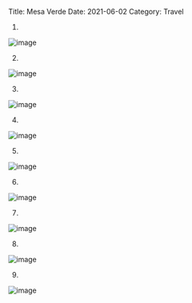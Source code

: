 Title: Mesa Verde
Date: 2021-06-02
Category: Travel

1.  
![image](https://api.pcloud.com/getpubthumb?code=XZK9YMXZlJIKScdx6LVXfk3PJ3LKHkDUv0vy&linkpassword=undefined&size=600x600&crop=0&type=autok)

2.  
![image](https://api.pcloud.com/getpubthumb?code=XZE9YMXZ5W9xeBCqhOjuxHnyX5ABH08gpjdV&linkpassword=undefined&size=600x600&crop=0&type=autok)

3.  
![image](https://api.pcloud.com/getpubthumb?code=XZi9YMXZyyIK0sBouLF6vF1nCj6mMJsnCAa7&linkpassword=undefined&size=600x600&crop=0&type=autok)


4.  
![image](https://api.pcloud.com/getpubthumb?code=XZo9YMXZ7cNqjDqshG7aEmhfdwJUL7Jq0Xnk&linkpassword=undefined&size=600x600&crop=0&type=autok)

5.  
![image](https://api.pcloud.com/getpubthumb?code=XZPMYMXZyO5eRKOEnEkRXtTiRWCuJmFXVyFX&linkpassword=undefined&size=600x600&crop=0&type=autok)

6.  
![image](https://api.pcloud.com/getpubthumb?code=XZlMYMXZ4TV7eBaabHmQm3WOFbl5Vfsk91xV&linkpassword=undefined&size=600x600&crop=0&type=autok)

7.  
![image](https://api.pcloud.com/getpubthumb?code=XZEMYMXZ14qeLIL5wNS80N2F9DIITQ8AWRj7&linkpassword=undefined&size=600x600&crop=0&type=autok)

8.  
![image](https://api.pcloud.com/getpubthumb?code=XZVTYMXZs5CSPDfdnYmyPmiRbLRMlkzDzDRX&linkpassword=undefined&size=600x600&crop=0&type=autok)

9.  
![image](https://api.pcloud.com/getpubthumb?code=XZ8TYMXZVyDqSLKSaomD6v0eC1170pPi5fPk&linkpassword=undefined&size=600x600&crop=0&type=autok)

